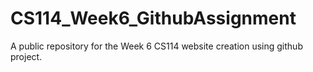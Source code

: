 # CS114_Week6_GithubAssignment
A public repository for the Week 6 CS114 website creation using github project.
